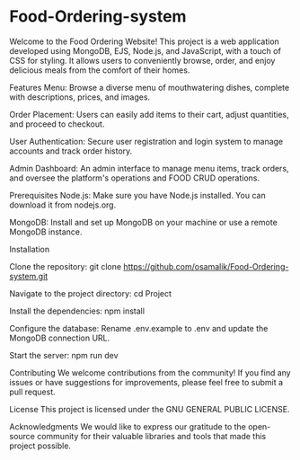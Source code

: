 # Food-Ordering-system
Welcome to the Food Ordering Website! This project is a web application developed using MongoDB, EJS, Node.js, and JavaScript, with a touch of CSS for styling. It allows users to conveniently browse, order, and enjoy delicious meals from the comfort of their homes.

Features
Menu: Browse a diverse menu of mouthwatering dishes, complete with descriptions, prices, and images.

Order Placement: Users can easily add items to their cart, adjust quantities, and proceed to checkout.

User Authentication: Secure user registration and login system to manage accounts and track order history.

Admin Dashboard: An admin interface to manage menu items, track orders, and oversee the platform's operations and FOOD CRUD operations.

Prerequisites
Node.js: Make sure you have Node.js installed. You can download it from nodejs.org.

MongoDB: Install and set up MongoDB on your machine or use a remote MongoDB instance.

Installation

Clone the repository:
git clone https://github.com/osamalik/Food-Ordering-system.git

Navigate to the project directory:
cd Project

Install the dependencies:
npm install

Configure the database:
Rename .env.example to .env and update the MongoDB connection URL.

Start the server:
npm run dev

Contributing
We welcome contributions from the community! If you find any issues or have suggestions for improvements, please feel free to submit a pull request.

License
This project is licensed under the  GNU GENERAL PUBLIC LICENSE.

Acknowledgments
We would like to express our gratitude to the open-source community for their valuable libraries and tools that made this project possible.

